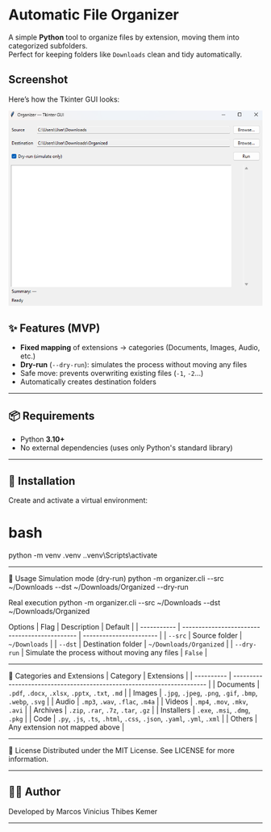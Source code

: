 # Automatic File Organizer

A simple **Python** tool to organize files by extension, moving them into categorized subfolders.  
Perfect for keeping folders like `Downloads` clean and tidy automatically.

## Screenshot

Here’s how the Tkinter GUI looks:

![Organizer GUI](docs/screenshot.png)

## ✨ Features (MVP)
- **Fixed mapping** of extensions → categories (Documents, Images, Audio, etc.)
- **Dry-run** (`--dry-run`): simulates the process without moving any files
- Safe move: prevents overwriting existing files (`-1`, `-2`…)
- Automatically creates destination folders

---

## 📦 Requirements
- Python **3.10+**
- No external dependencies (uses only Python's standard library)

---

## 🔧 Installation

Create and activate a virtual environment:
# bash
python -m venv .venv
.\.venv\Scripts\activate

---

🚀 Usage
Simulation mode (dry-run)
python -m organizer.cli --src ~/Downloads --dst ~/Downloads/Organized --dry-run

Real execution
python -m organizer.cli --src ~/Downloads --dst ~/Downloads/Organized

Options
| Flag        | Description                                   | Default                 |
| ----------- | --------------------------------------------- | ----------------------- |
| `--src`     | Source folder                                 | `~/Downloads`           |
| `--dst`     | Destination folder                            | `~/Downloads/Organized` |
| `--dry-run` | Simulate the process without moving any files | `False`                 |

---

📂 Categories and Extensions
| Category   | Extensions                                                             |
| ---------- | ---------------------------------------------------------------------- |
| Documents  | `.pdf`, `.docx`, `.xlsx`, `.pptx`, `.txt`, `.md`                       |
| Images     | `.jpg`, `.jpeg`, `.png`, `.gif`, `.bmp`, `.webp`, `.svg`               |
| Audio      | `.mp3`, `.wav`, `.flac`, `.m4a`                                        |
| Videos     | `.mp4`, `.mov`, `.mkv`, `.avi`                                         |
| Archives   | `.zip`, `.rar`, `.7z`, `.tar`, `.gz`                                   |
| Installers | `.exe`, `.msi`, `.dmg`, `.pkg`                                         |
| Code       | `.py`, `.js`, `.ts`, `.html`, `.css`, `.json`, `.yaml`, `.yml`, `.xml` |
| Others     | Any extension not mapped above                                         |

---

📜 License
Distributed under the MIT License. See LICENSE for more information.

---

## 👨‍💻 Author

Developed by Marcos Vinicius Thibes Kemer

---
